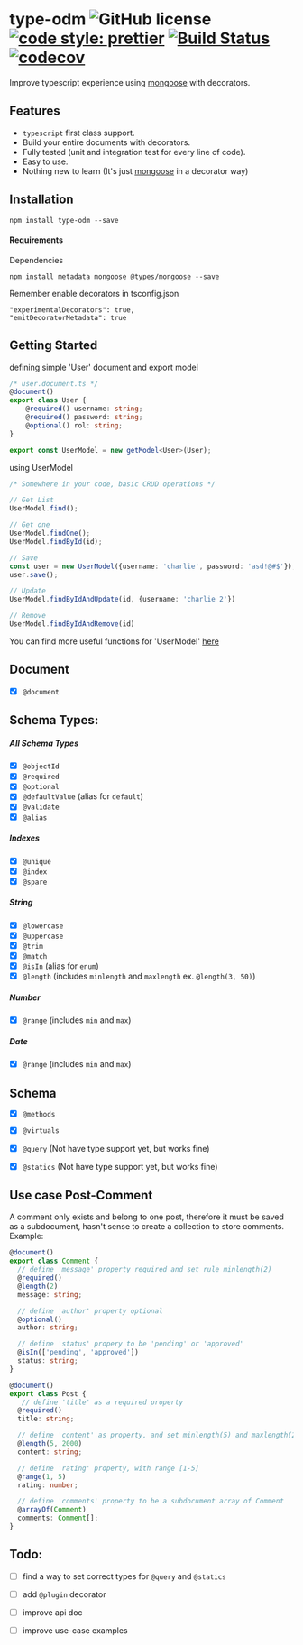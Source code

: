 # type-odm ![GitHub license](https://img.shields.io/badge/license-MIT-blue.svg) [![code style: prettier](https://img.shields.io/badge/code_style-prettier-ff69b4.svg?style=flat-square)](https://github.com/prettier/prettier) [![Build Status](https://travis-ci.org/Cervantes007/type-odm.svg?branch=master)](https://travis-ci.org/Cervantes007/type-odm) [![codecov](https://codecov.io/gh/Cervantes007/type-odm/branch/master/graph/badge.svg)](https://codecov.io/gh/Cervantes007/type-odm)

Improve typescript experience using <a href="https://mongoosejs.com" >mongoose</a>  with decorators.

## Features

- `typescript` first class support.
- Build your entire documents with decorators.
- Fully tested (unit and integration test for every line of code).
- Easy to use.
- Nothing new to learn (It's just <a href="https://mongoosejs.com" >mongoose</a> in a decorator way)

## Installation

`npm install type-odm --save`

#### Requirements
Dependencies

`npm install metadata mongoose @types/mongoose --save`

Remember enable decorators in tsconfig.json

```
"experimentalDecorators": true,
"emitDecoratorMetadata": true
```

## Getting Started
defining simple 'User' document and export model
```typescript
/* user.document.ts */
@document()
export class User {
    @required() username: string;
    @required() password: string;
    @optional() rol: string;
}

export const UserModel = new getModel<User>(User);
```

using UserModel
```typescript
/* Somewhere in your code, basic CRUD operations */

// Get List
UserModel.find();

// Get one
UserModel.findOne();
UserModel.findById(id);

// Save
const user = new UserModel({username: 'charlie', password: 'asd!@#$'});
user.save();

// Update
UserModel.findByIdAndUpdate(id, {username: 'charlie 2'})

// Remove
UserModel.findByIdAndRemove(id)
```
You can find more useful functions for 'UserModel' <a href="https://mongoosejs.com/docs/queries.html" >here</a>




## Document
- [x] `@document`

## Schema Types:

##### All Schema Types
- [x] `@objectId`
- [x] `@required`
- [x] `@optional`
- [x] `@defaultValue` (alias for `default`)
- [x] `@validate`
- [x] `@alias`

##### Indexes
- [x] `@unique`
- [x] `@index`
- [x] `@spare`

##### String
- [x] `@lowercase`
- [x] `@uppercase`
- [x] `@trim`
- [x] `@match`
- [x] `@isIn` (alias for `enum`)
- [x] `@length` (includes `minlength` and `maxlength` ex. `@length(3, 50)`)

##### Number
- [x] `@range` (includes `min` and `max`)

##### Date
- [x] `@range` (includes `min` and `max`)

## Schema

- [x] `@methods`
- [x] `@virtuals`
- [x] `@query` (Not have type support yet, but works fine)
- [x] `@statics` (Not have type support yet, but works fine)


## Use case Post-Comment
A comment only exists and belong to one post, therefore it must be saved as a subdocument, hasn't sense to create a collection to store comments. Example: 
```typescript
@document()
export class Comment {
  // define 'message' property required and set rule minlength(2)
  @required()
  @length(2)
  message: string;

  // define 'author' property optional
  @optional()
  author: string;

  // define 'status' propery to be 'pending' or 'approved'
  @isIn(['pending', 'approved'])
  status: string;
}
```

```typescript
@document()
export class Post {
   // define 'title' as a required property
  @required()
  title: string;

  // define 'content' as property, and set minlength(5) and maxlength(2000) values
  @length(5, 2000)
  content: string;

  // define 'rating' property, with range [1-5]
  @range(1, 5)
  rating: number;

  // define 'comments' property to be a subdocument array of Comment
  @arrayOf(Comment)
  comments: Comment[];
}
```

## Todo:
- [ ] find a way to set correct types for `@query` and `@statics`
- [ ] add `@plugin` decorator
- [ ] improve api doc
- [ ] improve use-case examples






